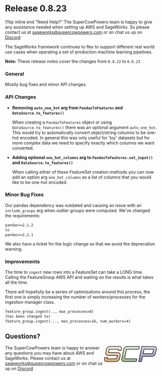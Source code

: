 # Release 0.8.23

!!!tip inline end "Need Help?"
    The SuperCowPowers team is happy to give any assistance needed when setting up AWS and SageWorks. So please contact us at [sageworks@supercowpowers.com](mailto:sageworks@supercowpowers.com) or on chat us up on [Discord](https://discord.gg/WHAJuz8sw8) 

The SageWorks framework continues to flex to support different real world use cases when operating a set of production machine learning pipelines.

**Note:** These release notes cover the changes from `0.8.22` to `0.8.23`


### General
Mostly bug fixes and minor API changes.

### API Changes

- **Removing `auto_one_hot` arg from `PandasToFeatures` and `DataSource.to_features()`**
    
    When creating a `PandasToFeatures` object or using `DataSource.to_features()` there was an optional argument `auto_one_hot`. This would try to automatically convert object/string columns to be one-hot encoded. In general this was only useful for 'toy' datasets but for more complex data we need to specify exactly which columns we want converted.
  
- **Adding optional `one_hot_columns` arg to `PandasToFeatures.set_input()` and `DataSource.to_features()`**  
    
    When calling either of these FeatureSet creation methods you can now add an option arg `one_hot_columns` as a list of columns that you would like to be one-hot encoded.
	
### Minor Bug Fixes
Our pandas dependency was outdated and causing an issue with an `include_groups` arg when outlier groups were computed. We've changed the requirements:

```
pandas>=2.1.2
to
pandas>=2.2.1
```
We also have a ticket for the logic change so that we avoid the deprecation warning.
 
### Improvements
The time to `ingest` new rows into a FeatureSet can take a LONG time. Calling the FeatureGroup AWS API and waiting on the results is what takes all the time.

There will hopefully be a series of optimizations around this process, the first one is simply increasing the number of workers/processes for the ingestion manager class.

```
feature_group.ingest(.., max_processes=8)
(has been changed to)
feature_group.ingest(..., max_processes=16, num_workers=4)
```

## Questions?
<img align="right" src="../../../images/scp.png" width="180">

The SuperCowPowers team is happy to answer any questions you may have about AWS and SageWorks. Please contact us at [sageworks@supercowpowers.com](mailto:sageworks@supercowpowers.com) or on chat us up on [Discord](https://discord.gg/WHAJuz8sw8) 


